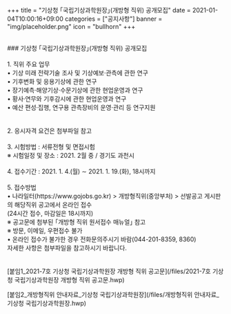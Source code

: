 +++
title = "기상청 ｢국립기상과학원장｣(개방형 직위) 공개모집"
date = 2021-01-04T10:00:16+09:00
categories = ["공지사항"]
banner = "img/placeholder.png"
icon = "bullhorn"
+++
<!--more-->

<br>
### 기상청 ｢국립기상과학원장｣(개방형 직위) 공개모집
<br>
<br>
1. 직위 주요 업무
<br>
• 기상 미래 전략기술 조사 및 기상예보·관측에 관한 연구<br>
• 기후변화 및 응용기상에 관한 연구<br>
• 장기예측·해양기상·수문기상에 관한 현업운영과 연구<br>
• 황사·연무와 기후감시에 관한 현업운영과 연구<br>
• 예산 편성·집행, 연구용 관측장비의 운영·관리 등 연구지원<br>
<br>
<br>
2.	응시자격 요건은 첨부파일 참고
<br>
<br>
3.	시험방법 : 서류전형 및 면접시험
<br>
※	시험일정 및 장소 : 2021. 2월 중 / 경기도 과천시
<br>
<br>
4.	접수기간 : 2021. 1. 4.(월) ∼ 2021. 1. 19.(화), 18시까지
<br>
<br>
5.	접수방법
<br>
 • 나라일터(https://www.gojobs.go.kr) > 개방형직위(중앙부처) > 선발공고 게시판의 해당직위 공고에서 온라인 접수<br>(24시간 접수, 마감일은 18시까지)
 <br>
    ※ 공고문에 첨부된 ｢개방형 직위 원서접수 매뉴얼｣ 참고
    <br>
    ※ 방문, 이메일, 우편접수 불가
    <br>
 • 온라인 접수가 불가한 경우 전화문의주시기 바람(044-201-8359, 8360)
<br>
자세한 사항은 첨부파일을 참고하시기 바랍니다.
<br>
<br>
<br>
[붙임1_2021-7호 기상청 국립기상과학원장 개방형 직위 공고문](/files/2021-7호 기상청 국립기상과학원장 개방형 직위 공고문.hwp)

[붙임2_개방형직위 안내자료_기상청 국립기상과학원장](/files/개방형직위 안내자료_기상청 국립기상과학원장.hwp)
